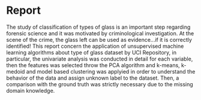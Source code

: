 # Report
The study of classification of types of glass is an important step regarding forensic science and it was motivated by criminological investigation. At the scene of the crime, the glass left can be used as evidence...if it is correctly identified!
This report concern the application of unsupervised machine learning algorithms about type of glass dataset by UCI Repository, in particular, the univariate analysis was conducted in detail for each variable, then the features was selected throw the PCA algorithm and k-means, k-medoid and model based clustering was applyied in order to understand the behavior of the data and assign unknown label to the dataset. Then, a comparison with the ground truth was strictly necessary due to the missing domain knowledge. 
